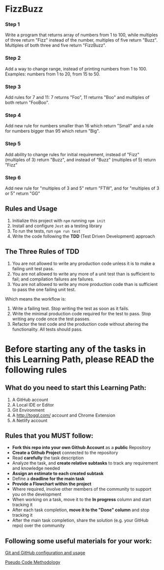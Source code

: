 # FizzBuzz

### Step 1
Write a program that returns array of numbers from 1 to 100, while multiples of three return "Fizz" instead of the number, multiples of five return "Buzz". Multiples of both three and five return "FizzBuzz".

### Step 2
Add a way to change range, instead of printing numbers from 1 to 100. Examples: numbers from 1 to 20, from 15 to 50.

### Step 3
Add rules for 7 and 11: 7 returns "Foo", 11 returns "Boo" and multiples of both return "FooBoo".

### Step 4
Add new rule for numbers smaller than 16 which return "Small" and a rule for numbers bigger than 95 which return "Big".

### Step 5
Add ability to change rules for initial requirement, instead of "Fizz" (multiples of 3) return "Buzz", and instead of "Buzz" (multiples of 5) return "Fizz"

### Step 6
Add new rule for "multiples of 3 and 5" return "FTW", and for "multiples of 3 or 5" return "GG"


## Rules and Usage
1. Initialize this project with `npm` running `npm init`
2. Install and configure `Jest` as a testing library
3. To run the tests, run `npm run test`
4. Write the code following the **TDD** (Test Driven Development) approach

## The Three Rules of TDD
1. You are not allowed to write any production code unless it is to make a failing unit test pass.
2. You are not allowed to write any more of a unit test than is sufficient to fail; and compilation failures are failures.
3. You are not allowed to write any more production code than is sufficient to pass the one failing unit test.

Which means the workflow is:

1. Write a failing test. Stop writing the test as soon as it fails.
2. Write the minimal production code required for the test to pass. Stop writing any code once the test passes.
3. Refactor the test code and the production code without altering the functionality. All tests should pass.




Before starting any of the tasks in this Learning Path, please READ the following rules
===============================

What do you need to start this Learning Path:
----------------
1. A GitHub account
3. A Local IDE or Editor
5. Git Environment
6. A http://toggl.com/ account and Chrome Extension
7. A Netlify account

Rules that you MUST follow:
----------------
- **Fork this repo into your own Github Account** as a **public** Repository
- **Create a Github Project** connected to the repository
- Read **carefully** the task description
- Analyze the task, and **create relative subtasks** to track any requirement and knowledge needed
- **Assign an estimate to each created subtask**
- Define a **deadline for the main task**
- **Provide a Flowchart within the project**
- Where required, involve other members of the community to support you on the development
- When working on a task, move it to the **In progress** column and start tracking it
- After each task completion, **move it to the "Done" column** and stop tracking it
- After the main task completion, share the solution (e.g. your GitHub repo) over the community

Following some useful materials for your work:
----------------

[Git and GitHub configuration and usage](https://www.loom.com/share/6b86aa3bc0aa4f2d88a315bc9d3209c4)

[Pseudo Code Methodology](https://wtmatter.com/pseudocode/)


